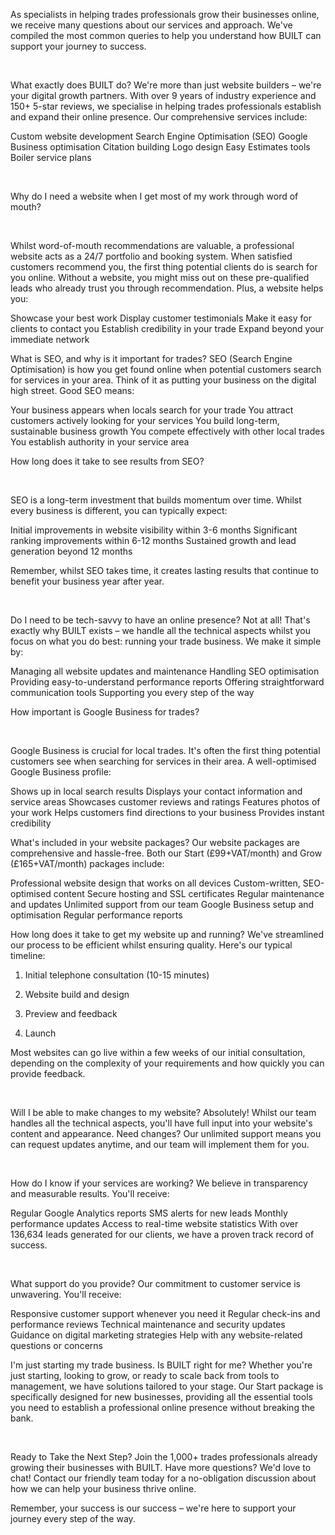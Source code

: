 As specialists in helping trades professionals grow their businesses online, we receive many questions about our services and approach. We've compiled the most common queries to help you understand how BUILT can support your journey to success.

‍

What exactly does BUILT do?
We're more than just website builders – we're your digital growth partners. With over 9 years of industry experience and 150+ 5-star reviews, we specialise in helping trades professionals establish and expand their online presence. Our comprehensive services include:

Custom website development
Search Engine Optimisation (SEO)
Google Business optimisation
Citation building
Logo design
Easy Estimates tools
Boiler service plans
‍


‍

Why do I need a website when I get most of my work through word of mouth?
‍


‍

Whilst word-of-mouth recommendations are valuable, a professional website acts as a 24/7 portfolio and booking system. When satisfied customers recommend you, the first thing potential clients do is search for you online. Without a website, you might miss out on these pre-qualified leads who already trust you through recommendation. Plus, a website helps you:

Showcase your best work
Display customer testimonials
Make it easy for clients to contact you
Establish credibility in your trade
Expand beyond your immediate network
‍

What is SEO, and why is it important for trades?
SEO (Search Engine Optimisation) is how you get found online when potential customers search for services in your area. Think of it as putting your business on the digital high street. Good SEO means:

Your business appears when locals search for your trade
You attract customers actively looking for your services
You build long-term, sustainable business growth
You compete effectively with other local trades
You establish authority in your service area
‍

How long does it take to see results from SEO?
‍


‍

SEO is a long-term investment that builds momentum over time. Whilst every business is different, you can typically expect:

Initial improvements in website visibility within 3-6 months
Significant ranking improvements within 6-12 months
Sustained growth and lead generation beyond 12 months
‍

Remember, whilst SEO takes time, it creates lasting results that continue to benefit your business year after year.

‍

Do I need to be tech-savvy to have an online presence?
Not at all! That's exactly why BUILT exists – we handle all the technical aspects whilst you focus on what you do best: running your trade business. We make it simple by:

Managing all website updates and maintenance
Handling SEO optimisation
Providing easy-to-understand performance reports
Offering straightforward communication tools
Supporting you every step of the way
‍

How important is Google Business for trades?
‍


‍

Google Business is crucial for local trades. It's often the first thing potential customers see when searching for services in their area. A well-optimised Google Business profile:

Shows up in local search results
Displays your contact information and service areas
Showcases customer reviews and ratings
Features photos of your work
Helps customers find directions to your business
Provides instant credibility
‍

What's included in your website packages?
Our website packages are comprehensive and hassle-free. Both our Start (£99+VAT/month) and Grow (£165+VAT/month) packages include:

Professional website design that works on all devices
Custom-written, SEO-optimised content
Secure hosting and SSL certificates
Regular maintenance and updates
Unlimited support from our team
Google Business setup and optimisation
Regular performance reports
‍

How long does it take to get my website up and running?
We've streamlined our process to be efficient whilst ensuring quality. Here's our typical timeline:

1. Initial telephone consultation (10-15 minutes)

2. Website build and design

3. Preview and feedback

4. Launch

Most websites can go live within a few weeks of our initial consultation, depending on the complexity of your requirements and how quickly you can provide feedback.

‍

Will I be able to make changes to my website?
Absolutely! Whilst our team handles all the technical aspects, you'll have full input into your website's content and appearance. Need changes? Our unlimited support means you can request updates anytime, and our team will implement them for you.

‍

How do I know if your services are working?
We believe in transparency and measurable results. You'll receive:

Regular Google Analytics reports
SMS alerts for new leads
Monthly performance updates
Access to real-time website statistics
With over 136,634 leads generated for our clients, we have a proven track record of success.

‍

What support do you provide?
Our commitment to customer service is unwavering. You'll receive:

Responsive customer support whenever you need it
Regular check-ins and performance reviews
Technical maintenance and security updates
Guidance on digital marketing strategies
Help with any website-related questions or concerns
‍

I'm just starting my trade business. Is BUILT right for me?
Whether you're just starting, looking to grow, or ready to scale back from tools to management, we have solutions tailored to your stage. Our Start package is specifically designed for new businesses, providing all the essential tools you need to establish a professional online presence without breaking the bank.

‍

Ready to Take the Next Step?
Join the 1,000+ trades professionals already growing their businesses with BUILT. Have more questions? We'd love to chat! Contact our friendly team today for a no-obligation discussion about how we can help your business thrive online.

Remember, your success is our success – we're here to support your journey every step of the way.